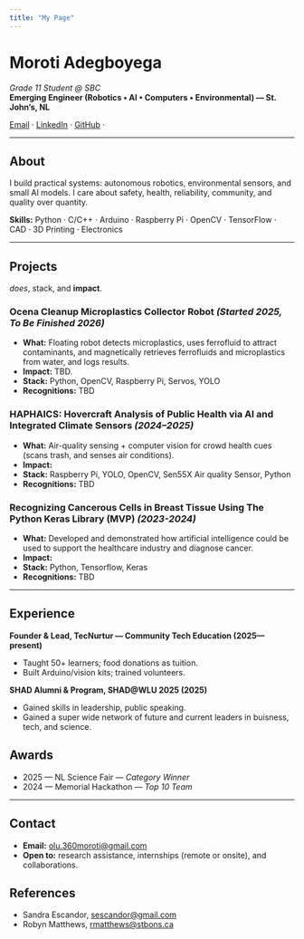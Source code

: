 ```yaml
---
title: "My Page"
---
```


# Moroti Adegboyega
*Grade 11 Student @ SBC*  
**Emerging Engineer (Robotics • AI • Computers • Environmental) — St. John’s, NL**

[Email](olu.360moroti@gmail.com) ·
[LinkedIn](https://www.linkedin.com/in/moroti-adegboyega-a35527313/) ·
[GitHub](https://github.com/OlumorotiAdegboyega) ·

---

## About
I build practical systems: autonomous robotics, environmental sensors, and small AI models. I care about safety, health, reliability, community, and quality over quantity.

**Skills:** Python · C/C++ · Arduino · Raspberry Pi · OpenCV · TensorFlow · CAD · 3D Printing · Electronics

---

## Projects
 *does*, stack, and **impact**.

### Ocena Cleanup Microplastics Collector Robot *(Started 2025, To Be Finished 2026)*
- **What:** Floating robot detects microplastics, uses ferrofluid to attract contaminants, and magnetically retrieves ferrofluids and microplastics from water, and logs results.  
- **Impact:** TBD.  
- **Stack:** Python, OpenCV, Raspberry Pi, Servos, YOLO
- **Recognitions:** TBD 

### HAPHAICS: Hovercraft Analysis of Public Health via AI and Integrated Climate Sensors *(2024–2025)*
- **What:** Air-quality sensing + computer vision for crowd health cues (scans trash, and senses air conditions).  
- **Impact:**   
- **Stack:** Raspberry Pi, YOLO, OpenCV, Sen55X Air quality Sensor, Python
- **Recognitions:** TBD 

### Recognizing Cancerous Cells in Breast Tissue Using The Python Keras Library (MVP) *(2023-2024)*
- **What:** Developed and demonstrated how artificial intelligence could be used to support the healthcare industry and diagnose cancer.  
- **Impact:** 
- **Stack:** Python, Tensorflow, Keras
- **Recognitions:** TBD 

---

## Experience
**Founder & Lead, TecNurtur — Community Tech Education (2025—present)**  
- Taught 50+ learners; food donations as tuition.  
- Built Arduino/vision kits; trained volunteers.

**SHAD Alumni & Program, SHAD@WLU 2025 (2025)**  
- Gained skills in leadership, public speaking.
- Gained a super wide network of future and current leaders in buisness, tech, and science.

## Awards
- 2025 — NL Science Fair — *Category Winner*  
- 2024 — Memorial Hackathon — *Top 10 Team*  

---

## Contact
- **Email:** olu.360moroti@gmail.com  
- **Open to:** research assistance, internships (remote or onsite), and collaborations.


## References
- Sandra Escandor, sescandor@gmail.com
- Robyn Matthews, rmatthews@stbons.ca
